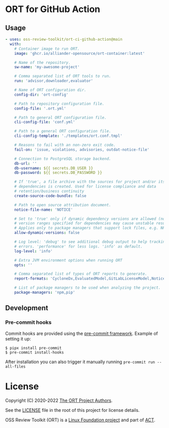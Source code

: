 # ORT for GitHub Action

## Usage

```yaml
- uses: oss-review-toolkit/ort-ci-github-action@main
  with:
    # Container image to run ORT.
    image: 'ghcr.io/alliander-opensource/ort-container:latest'

    # Name of the repository.
    sw-name: 'my-awesome-project'

    # Comma separated list of ORT tools to run.
    run: 'advisor,downloader,evaluator'

    # Name of ORT configuration dir.
    config-dir: 'ort-config'

    # Path to repository configuration file.
    config-file: '.ort.yml'

    # Path to general ORT configuration file.
    cli-config-file: 'conf.yml'

    # Path to a general ORT configuration file.
    cli-config-template: './templates/ort.conf.tmpl'

    # Reasons to fail with an non-zero exit code.
    fail-on: 'issue, violations, advisories, outdat-notice-file'

    # Connection to PostgreSQL storage backend.
    db-url: ''
    db-username: ${{ secrets.DB_USER }}
    db-password: ${{ secrets.DB_PASSWORD }}

    # If 'true', a file archive with the sources for project and/or its
    # dependencies is created. Used for license compliance and data
    # retention/business continuity
    create-source-code-bundle: false

    # Path to open source attribution document.
    notice-file-name: 'NOTICE'

    # Set to 'true' only if dynamic dependency versions are allowed (note
    # version ranges specified for dependencies may cause unstable results).
    # Applies only to package managers that support lock files, e.g. NPM
    allow-dynamic-versions: false

    # Log level: 'debug' to see additional debug output to help tracking down
    # errors. 'performance' for less logs. 'info' as default.
    log-level: 'info'

    # Extra JVM environment options when running ORT
    opts: ''

    # Comma separated list of types of ORT reports to generate.
    report-formats: 'CycloneDx,EvaluatedModel,GitLabLicenseModel,NoticeTemplate,SpdxDocument,StaticHtml,WebApp'

    # List of package managers to be used when analyzing the project.
    package-managers: 'npm,pip'

```

## Development

### Pre-commit hooks

Commit hooks are provided using the [pre-commit framework](https://pre-commit.com/).
Example of setting it up:

```shell
$ pipx install pre-commit
$ pre-commit install-hooks
```

After installation you can also trigger it manually running `pre-commit run --all-files`

# License

Copyright (C) 2020-2022 [The ORT Project Authors](./NOTICE).

See the [LICENSE](./LICENSE) file in the root of this project for license details.

OSS Review Toolkit (ORT) is a [Linux Foundation project](https://www.linuxfoundation.org) and part of [ACT](https://automatecompliance.org/).
